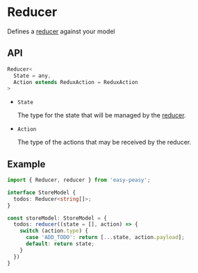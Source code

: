 # Reducer

Defines a [reducer](/docs/api/reducer.html) against your model

## API

```typescript
Reducer<
  State = any, 
  Action extends ReduxAction = ReduxAction
>
```

- `State`

  The type for the state that will be managed by the [reducer](/docs/api/reducer.html).

- `Action`

  The type of the actions that may be received by the reducer.


## Example

```typescript
import { Reducer, reducer } from 'easy-peasy';

interface StoreModel {
  todos: Reducer<string[]>;
}

const storeModel: StoreModel = {
  todos: reducer((state = [], action) => {
    switch (action.type) {
      case 'ADD_TODO': return [...state, action.payload];
      default: return state;
    }
  })
}
```